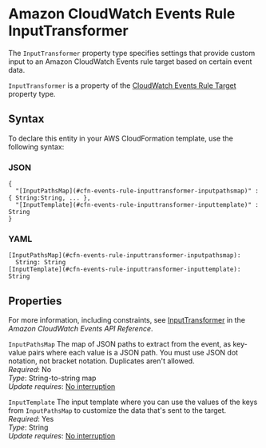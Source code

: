 # Amazon CloudWatch Events Rule InputTransformer<a name="aws-properties-events-rule-inputtransformer"></a>

<a name="aws-properties-events-rule-inputtransformer-description"></a>The `InputTransformer` property type specifies settings that provide custom input to an Amazon CloudWatch Events rule target based on certain event data\.

<a name="aws-properties-events-rule-inputtransformer-inheritance"></a> `InputTransformer` is a property of the [CloudWatch Events Rule Target](aws-properties-events-rule-target.md) property type\. 

## Syntax<a name="aws-properties-events-rule-inputtransformer-syntax"></a>

To declare this entity in your AWS CloudFormation template, use the following syntax:

### JSON<a name="aws-properties-events-rule-inputtransformer-syntax.json"></a>

```
{
  "[InputPathsMap](#cfn-events-rule-inputtransformer-inputpathsmap)" : { String:String, ... },
  "[InputTemplate](#cfn-events-rule-inputtransformer-inputtemplate)" : String
}
```

### YAML<a name="aws-properties-events-rule-inputtransformer-syntax.yaml"></a>

```
[InputPathsMap](#cfn-events-rule-inputtransformer-inputpathsmap): 
  String: String
[InputTemplate](#cfn-events-rule-inputtransformer-inputtemplate): String
```

## Properties<a name="aws-properties-events-rule-inputtransformer-properties"></a>

For more information, including constraints, see [InputTransformer](http://docs.aws.amazon.com/AmazonCloudWatchEvents/latest/APIReference/API_InputTransformer.html) in the *Amazon CloudWatch Events API Reference*\.

`InputPathsMap`  <a name="cfn-events-rule-inputtransformer-inputpathsmap"></a>
The map of JSON paths to extract from the event, as key\-value pairs where each value is a JSON path\. You must use JSON dot notation, not bracket notation\. Duplicates aren't allowed\.  
 *Required*: No  
 *Type*: String\-to\-string map  
 *Update requires*: [No interruption](using-cfn-updating-stacks-update-behaviors.md#update-no-interrupt) 

`InputTemplate`  <a name="cfn-events-rule-inputtransformer-inputtemplate"></a>
The input template where you can use the values of the keys from `InputPathsMap` to customize the data that's sent to the target\.  
 *Required*: Yes  
 *Type*: String  
 *Update requires*: [No interruption](using-cfn-updating-stacks-update-behaviors.md#update-no-interrupt) 